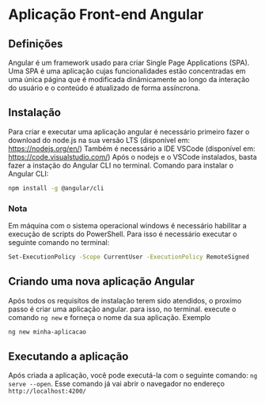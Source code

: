 # Aplicação Front-end Angular

## Definições

Angular é um framework usado para criar Single Page Applications (SPA). Uma SPA é uma aplicação cujas funcionalidades estão concentradas em uma única página que é modificada dinâmicamente ao longo da interação do usuário e o conteúdo é atualizado de forma assíncrona.


## Instalação

Para criar e executar uma aplicação angular é necessário primeiro fazer o download do node.js na sua versão LTS (disponível em: https://nodejs.org/en/)
Também é necessário a IDE VSCode (disponível em: https://code.visualstudio.com/)
Após o nodejs e o VSCode instalados, basta fazer a instação do Angular CLI no terminal. Comando para instalar o Angular CLI: 
``` bash 
npm install -g @angular/cli
``` 

### Nota
Em máquina com o sistema operacional windows é necessário habilitar a execução de scripts do PowerShell. Para isso é necessário executar o seguinte comando no terminal: 
``` bash
Set-ExecutionPolicy -Scope CurrentUser -ExecutionPolicy RemoteSigned
```


## Criando uma nova aplicação Angular

Após todos os requisitos de instalação terem sido atendidos, o proxímo passo é criar uma aplicação angular. para isso, no terminal. execute o comando `ng new` e forneça o nome da sua aplicação. Exemplo
``` bash
ng new minha-aplicacao
```

## Executando a aplicação

Após criada a aplicação, você pode executá-la com o seguinte comando: `ng serve --open`. Esse comando já vai abrir o navegador no endereço `http://localhost:4200/`

